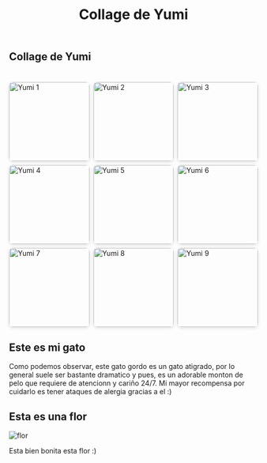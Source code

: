 ﻿---
layout: default
title: Collage de Yumi
---

<style>
.collage {
    display: grid;
    grid-template-columns: repeat(auto-fit, minmax(140px, 1fr));
    gap: 8px;
    max-width: 960px;
    margin: 1.2rem auto;
}
.collage img {
    width: 100%;
    height: 160px;
    object-fit: cover;
    border-radius: 8px;
    box-shadow: 0 2px 6px rgba(0,0,0,0.12);
}
.note {
    text-align: center;
    color: #555;
    margin-top: 1rem;
}
</style>

## Collage de Yumi
<div class="collage">
    
</div>
<!-- Galería principal: imágenes solicitadas por el usuario -->
<div class="collage">
    <img src="{{ '/src/1.png' | relative_url }}" alt="Yumi 1">
    <img src="{{ '/src/2.jpg' | relative_url }}" alt="Yumi 2">
    <img src="{{ '/src/3.jpg' | relative_url }}" alt="Yumi 3">
    <img src="{{ '/src/4.jpg' | relative_url }}" alt="Yumi 4">
    <img src="{{ '/src/5.jpg' | relative_url }}" alt="Yumi 5">
    <img src="{{ '/src/6.jpg' | relative_url }}" alt="Yumi 6">
    <img src="{{ '/src/7.jpg' | relative_url }}" alt="Yumi 7">
    <img src="{{ '/src/8.jpg' | relative_url }}" alt="Yumi 8">
    <img src="{{ '/src/9.jpg' | relative_url }}" alt="Yumi 9">
</div>


## Este es mi gato

Como podemos observar, este gato gordo es un gato atigrado, por lo general suele ser bastante dramatico y pues, es un adorable monton de pelo que requiere de atencionn y cariño 24/7.
Mi mayor recompensa por cuidarlo es tener ataques de alergia gracias a el :)


## Esta es una flor

<img src="{{ '/src/10.jpg' | relative_url }}" alt="flor">

Esta bien bonita esta flor :)